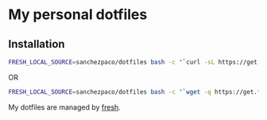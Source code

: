 My personal dotfiles
====================

## Installation

``` sh
FRESH_LOCAL_SOURCE=sanchezpaco/dotfiles bash -c "`curl -sL https://get.freshshell.com`"
```

OR

```sh
FRESH_LOCAL_SOURCE=sanchezpaco/dotfiles bash -c "`wget -q https://get.freshshell.com -O -`"
```

My dotfiles are managed by [fresh].

[fresh]: http://freshshell.com
